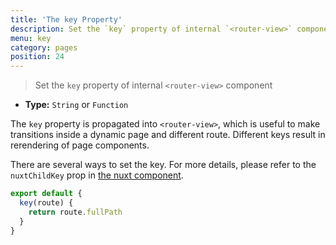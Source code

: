 ```yaml
---
title: 'The key Property'
description: Set the `key` property of internal `<router-view>` component
menu: key
category: pages
position: 24
---
```


> Set the `key` property of internal `<router-view>` component

- **Type:** `String` or `Function`

The `key` property is propagated into `<router-view>`, which is useful to make transitions inside a dynamic page and different route. Different keys result in rerendering of page components.

There are several ways to set the key. For more details, please refer to the `nuxtChildKey` prop in [the nuxt component](/api/components-nuxt).

```js
export default {
  key(route) {
    return route.fullPath
  }
}
```
